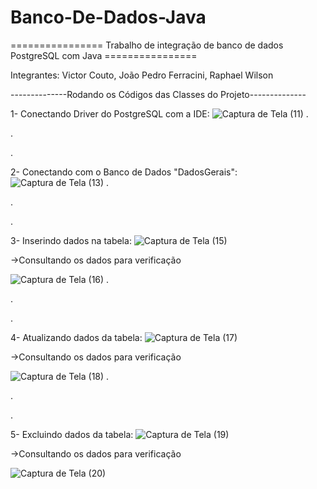 # Banco-De-Dados-Java
================   Trabalho de integração de banco de dados PostgreSQL com Java   ================

Integrantes: Victor Couto, João Pedro Ferracini, Raphael Wilson

--------------Rodando os Códigos das Classes do Projeto--------------

1- Conectando Driver do PostgreSQL com a IDE:
![Captura de Tela (11)](https://github.com/victorCoutoDeRezende/Banco-De-Dados-Java/assets/101605675/340e17bd-3894-4414-a3d8-edf9e4763df0)
.

.

.

2- Conectando com o Banco de Dados "DadosGerais":
![Captura de Tela (13)](https://github.com/victorCoutoDeRezende/Banco-De-Dados-Java/assets/101605675/d34a63b6-3732-4040-a896-39b087e670e8)
.

.

.

3- Inserindo dados na tabela:
![Captura de Tela (15)](https://github.com/victorCoutoDeRezende/Banco-De-Dados-Java/assets/101605675/f0b825fd-5045-4d7b-b72f-27a19ca0db6d)


->Consultando os dados para verificação


![Captura de Tela (16)](https://github.com/victorCoutoDeRezende/Banco-De-Dados-Java/assets/101605675/ace99096-f140-4975-93e1-d2608c81840f)
.

.

.

4- Atualizando dados da tabela:
![Captura de Tela (17)](https://github.com/victorCoutoDeRezende/Banco-De-Dados-Java/assets/101605675/1763b8f4-d14f-49f6-922a-ec69c2efb833)


->Consultando os dados para verificação


![Captura de Tela (18)](https://github.com/victorCoutoDeRezende/Banco-De-Dados-Java/assets/101605675/5828ed3a-6a40-427a-85a6-b5cdf921d926)
.

.

.


5- Excluindo dados da tabela:
![Captura de Tela (19)](https://github.com/victorCoutoDeRezende/Banco-De-Dados-Java/assets/101605675/834c4bac-46f8-408a-97a6-dd487f686e9b)


->Consultando os dados para verificação


![Captura de Tela (20)](https://github.com/victorCoutoDeRezende/Banco-De-Dados-Java/assets/101605675/de2162c0-e36c-4625-8819-362ac8b1c860)
